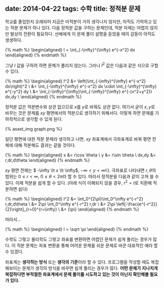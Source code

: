date: 2014-04-22
tags: 수학
title: 정적분 문제
---
학교를 졸업한지 오래되어 지금은 미적분이 거의 생각나지 않지만, 아직도 기억하고 있는 적분 문제가 하나 있다. 다음 정적분 값을 구하는 문제인데, 적분 자체는 어렵지 않지만 발상의 전환이 필요하다. 선배에게 이 문제 풀이 설명을 듣었을 때의 감동이 아직도 생생하다.

{% math %}
\begin{aligned}
I = \int_{-\infty}^{\infty} e^{-x^2} dx
\end{aligned}
{% endmath %}

<!-- more -->

그냥 $I$ 값을 구하려 하면 문제가 풀리지 않는다. 그러나 $I^2$ 값은 다음과 같은 식으로 구할 수 있다.

{% math %}
\begin{aligned}
I^2
&= \left(\int_{-\infty}^{\infty} e^{-x^2} dx\right)^2 \\
&= \int_{-\infty}^{\infty} e^{-x^2} dx \cdot \int_{-\infty}^{\infty} e^{-y^2} dy \\
&= \int_{-\infty}^{\infty}\int_{-\infty}^{\infty} e^{-(x^2+y^2)} dx\,dy \\
\end{aligned}
{% endmath %}

정적분 값은 적분변수와 상관 없으므로 $x$를 $y$로 바꿔도 상관 없다. 여기서 굳이 $x, y$로 바꾸는 것은 문제를 $xy$ 평면에서의 적분으로 생각하기 위해서다. 이렇게 하면 문제를 기하학적으로 생각할 수 있게 된다.

{% asset_img graph.png %}

일단 평면에 대한 적분 문제라 생각하고 나면, $xy$ 좌표계에서 극좌표계로 바꿔 평면 전체에 대해 적분해도 결과는 같을 것이다.

{% math %}
\begin{aligned}
x &= r\cos \theta \\
y &= r\sin \theta \\
dx\,dy &= r\,dr\,d\theta
\end{aligned}
{% endmath %}

$xy$ 평면 전체는 $ -\infty \lt x \lt \infty$, $-\infty \lt y \lt \infty$다. 극좌표로 나타내면 $r, \theta$의 범위는 $0 \le r \lt \infty$, $0 \le \theta \lt 2\pi$라 할 수 있다. 따라서 정적분을 다음과 같이 고쳐 쓸 수 있다. 이제 적분을 쉽게 할 수 있다. (아래 식이 이해되지 않을 경우, $r^2=t$로 치환해 적분하면 쉽다)

{% math %}
\begin{aligned}
I^2
&= \int_0^{2\pi}\int_0^\infty e^{-r^2} r\,dr\,d\theta \\
&= 2\pi \int_0^\infty e^{-r^2} r\,dr \\
&= 2\pi \left[-\frac{e^{-r^2}}{2}\right]_{r=0}^{r=\infty} \\
&= {\pi}
\end{aligned}
{% endmath %}

따라서...

{% math %}
\begin{aligned}
I = \sqrt \pi
\end{aligned}
{% endmath %}

수학도 그렇고 물리학도 그렇고 좌표를 변환하면 어렵던 문제가 쉽게 풀리는 경우가 많다. 이 적분 문제는 좌표 변환을 통해 어려운 문제를 쉬운 문제로 바꾼 대표적인 예라 할 수 있겠다.

좌표계는 **생각하는 방식** 또는 **생각의 기준**이라 할 수 있다. 프로그램을 작성할 때도 복잡해보이는 문제가 생각의 방식을 바꾸면 쉽게 풀리는 경우가 많다. **어떤 문제가 지나치게 복잡하다면 부적절한 좌표계에서 문제 풀이를 시도하고 있는 것이 아닌지 확인해볼 필요가 있다.**
